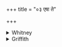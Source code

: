 +++
title = "०३ एषा ते"

+++

<details><summary>Whitney</summary>

### Translation
3. She is thy housekeeper, O king; we commit her to thee; she shall sit  
long with the Fathers, until the covering in of her head.

### Notes
The translation of **d** implies the obvious emendation to *samopyāt*,  
which SPP. even admits into his text, on the authority of the comm., but  
against every known ms.; Ppp., however, gives *samopyā*. The comm.  
explains it by *saṁvapanāt bhūmāu sampatanāt*, and as equivalent to  
*maraņaparyantam* 'till death'; that this last is the virtual sense is  
extremely probable. That *vap* has not the sense 'shave' in the compound  
(cf. AśS. vi. 10. 2) is shown by the inappropriateness of the prefixes  
*sam* + *ā* to that sense, and the frequency of the combination in the  
other sense. ⌊See Bloomfield, 255, *ā́ śīrṣṇáḥ kéśam ópiāt*, 'till she  
shed the hair from her head.'⌋ Ppp. has further *imām u pari dadhmasi*  
in **b**. The comm. gives *kulapā* (for *-pās:* our *pada*-text  
*kula॰pā́ḥ*) in **a**. The resolution *śīr-ṣṇ-aḥ* in **d** would make the  
verse a full *anuṣṭubh;* the Anukr. counts only 14 syllables in the  
second half.
</details>

<details><summary>Griffith</summary>

Queen of thy race is she, O King: to thee do we deliver her. Long with her kinsfolk may she sit, until her hair be white with age.
</details>
